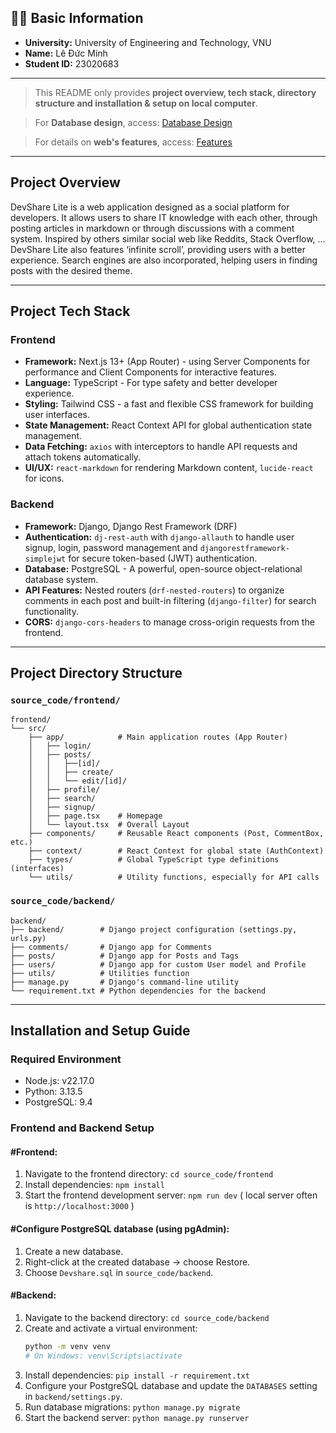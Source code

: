 ## 🧑‍🎓 Basic Information
- **University:** University of Engineering and Technology, VNU
- **Name:** Lê Đức Minh
- **Student ID:** 23020683

---
> This README only provides **project overview, tech stack, directory structure and installation & setup on local computer**. 

> For **Database design**, access: [Database Design](DATABASE_DESIGN.md)

> For details on **web's features**, access: [Features](FEATURES.md)

---
## Project Overview

DevShare Lite is a web application designed as a social platform for developers. It allows users to share IT knowledge with each other, through posting articles in markdown or through discussions with a comment system. Inspired by others similar social web like Reddits, Stack Overflow, … DevShare Lite also features ‘infinite scroll’, providing users with a better experience. Search engines are also incorporated, helping users in finding posts with the desired theme.

---

## Project Tech Stack

### Frontend

-   **Framework:** Next.js 13+ (App Router) - using Server Components for performance and Client Components for interactive features.
-   **Language:** TypeScript - For type safety and better developer experience.
-   **Styling:** Tailwind CSS - a fast and flexible CSS framework for building user interfaces.
-   **State Management:** React Context API for global authentication state management.
-   **Data Fetching:** `axios` with interceptors to handle API requests and attach tokens automatically.
-   **UI/UX:** `react-markdown` for rendering Markdown content, `lucide-react` for icons.

### Backend

-   **Framework:** Django, Django Rest Framework (DRF)
-   **Authentication:** `dj-rest-auth` with `django-allauth` to handle user signup, login, password management and `djangorestframework-simplejwt` for secure token-based (JWT) authentication.
-   **Database:** PostgreSQL - A powerful, open-source object-relational database system.
-   **API Features:** Nested routers (`drf-nested-routers`) to organize comments in each post and built-in filtering (`django-filter`) for search functionality.
-   **CORS:** `django-cors-headers` to manage cross-origin requests from the frontend.

---

## Project Directory Structure

### `source_code/frontend/`

```
frontend/
└── src/
    ├── app/            # Main application routes (App Router)
    │   ├── login/
    │   ├── posts/
    │   │   ├──[id]/
    │   │   ├── create/
    │   │   └── edit/[id]/
    │   ├── profile/
    │   ├── search/
    │   ├── signup/
    │   ├── page.tsx    # Homepage
    │   └── layout.tsx  # Overall Layout
    ├── components/     # Reusable React components (Post, CommentBox, etc.)
    ├── context/        # React Context for global state (AuthContext)
    ├── types/          # Global TypeScript type definitions (interfaces)
    └── utils/          # Utility functions, especially for API calls
```

### `source_code/backend/`

```
backend/
├── backend/        # Django project configuration (settings.py, urls.py)
├── comments/       # Django app for Comments
├── posts/          # Django app for Posts and Tags
├── users/          # Django app for custom User model and Profile
├── utils/          # Utilities function
├── manage.py       # Django's command-line utility
└── requirement.txt # Python dependencies for the backend
```

---

## Installation and Setup Guide

### Required Environment

-   Node.js: v22.17.0
-   Python: 3.13.5
-   PostgreSQL: 9.4

### Frontend and Backend Setup

#### #Frontend:

1.  Navigate to the frontend directory: `cd source_code/frontend`
2.  Install dependencies: `npm install`
3.  Start the frontend development server: `npm run dev` ( local server often is `http://localhost:3000` )

#### #Configure PostgreSQL database (using pgAdmin):

1.  Create a new database.
2.  Right-click at the created database → choose Restore.
3.  Choose `Devshare.sql` in `source_code/backend`.

#### #Backend:

1.  Navigate to the backend directory: `cd source_code/backend`
2.  Create and activate a virtual environment:
    ```bash
    python -m venv venv
    # On Windows: venv\Scripts\activate
    ```
3.  Install dependencies: `pip install -r requirement.txt`
4.  Configure your PostgreSQL database and update the `DATABASES` setting in `backend/settings.py`.
5.  Run database migrations: `python manage.py migrate`
6.  Start the backend server: `python manage.py runserver`
